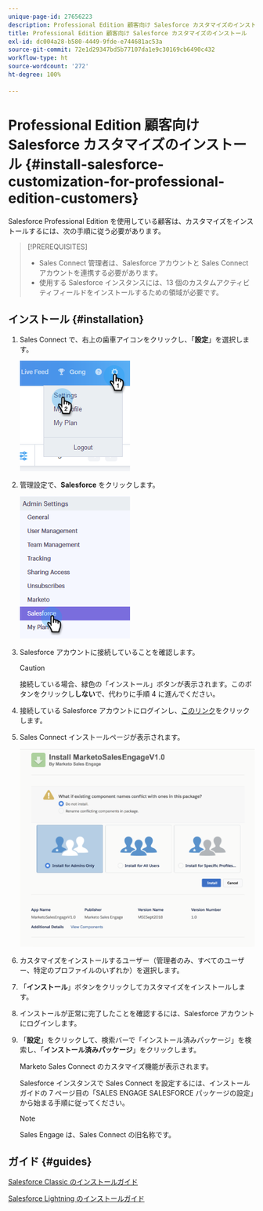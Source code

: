 ```yaml
---
unique-page-id: 27656223
description: Professional Edition 顧客向け Salesforce カスタマイズのインストール - Marketo ドキュメント - 製品ドキュメント
title: Professional Edition 顧客向け Salesforce カスタマイズのインストール
exl-id: dc004a28-b580-4449-9fde-e744681ac53a
source-git-commit: 72e1d29347bd5b77107da1e9c30169cb6490c432
workflow-type: ht
source-wordcount: '272'
ht-degree: 100%

---
```


# Professional Edition 顧客向け Salesforce カスタマイズのインストール {#install-salesforce-customization-for-professional-edition-customers}

Salesforce Professional Edition を使用している顧客は、カスタマイズをインストールするには、次の手順に従う必要があります。

>[!PREREQUISITES]
>
>* Sales Connect 管理者は、Salesforce アカウントと Sales Connect アカウントを連携する必要があります。
>* 使用する Salesforce インスタンスには、13 個のカスタムアクティビティフィールドをインストールするための領域が必要です。


## インストール {#installation}

1. Sales Connect で、右上の歯車アイコンをクリックし、「**設定**」を選択します。

   ![](assets/one-4.png)

1. 管理設定で、**Salesforce** をクリックします。

   ![](assets/two-4.png)

1. Salesforce アカウントに接続していることを確認します。

   >[!CAUTION]
   >
   >接続している場合、緑色の「インストール」ボタンが表示されます。このボタンをクリックし&#x200B;**しない**&#x200B;で、代わりに手順 4 に進んでください。

1. 接続している Salesforce アカウントにログインし、[このリンク](https://login.salesforce.com/packaging/installPackage.apexp?p0=04t0b000001oWEZ)をクリックします。
1. Sales Connect インストールページが表示されます。

   ![](assets/install-package.png)

1. カスタマイズをインストールするユーザー（管理者のみ、すべてのユーザー、特定のプロファイルのいずれか）を選択します。
1. 「**インストール**」ボタンをクリックしてカスタマイズをインストールします。
1. インストールが正常に完了したことを確認するには、Salesforce アカウントにログインします。
1. 「**設定**」をクリックして、検索バーで「インストール済みパッケージ」を検索し、「**インストール済みパッケージ**」をクリックします。

   Marketo Sales Connect のカスタマイズ機能が表示されます。

   Salesforce インスタンスで Sales Connect を設定するには、インストールガイドの 7 ページ目の「SALES ENGAGE SALESFORCE パッケージの設定」から始まる手順に従ってください。

   >[!NOTE]
   >
   >Sales Engage は、Sales Connect の旧名称です。

## ガイド {#guides}

[Salesforce Classic のインストールガイド](https://s3.amazonaws.com/tout-user-store/salesforce/assets/Marketo+Sales+Engage+For+Salesforce_+Installation+and+Success+Guide.pdf)

[Salesforce Lightning のインストールガイド](https://s3.amazonaws.com/tout-user-store/salesforce/assets/SF+Guide+for+Lightning.pdf)
